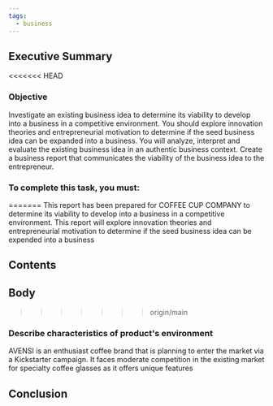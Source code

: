 ```yaml
---
tags:
  - business
---
```

## Executive Summary

<<<<<<< HEAD
### Objective

Investigate an existing business idea to determine its viability to develop into a business in a
competitive environment. You should explore innovation theories and entrepreneurial motivation to determine if the seed business idea can be expanded into a business. You will analyze, interpret and evaluate the existing business idea in an authentic business context.
Create a business report that communicates the viability of the business idea to the entrepreneur.



### To complete this task, you must:
=======
This report has been prepared for COFFEE CUP COMPANY to determine its viability to develop into a business in a competitive environment. This report will explore innovation theories and entrepreneurial motivation to determine if the seed business idea can be expended into a business



## Contents


## Body
>>>>>>> origin/main

### Describe characteristics of product's environment

AVENSI is an enthusiast coffee brand that is planning to enter the market via a Kickstarter campaign. It faces moderate competition in the existing market for specialty coffee glasses as it offers unique features 


## Conclusion

